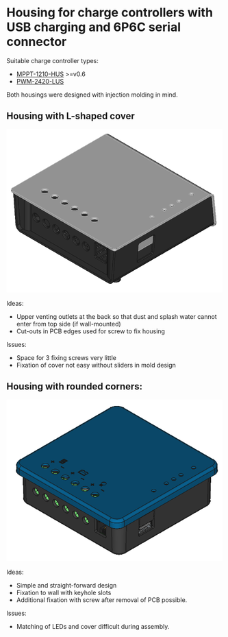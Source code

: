 # Housing for charge controllers with USB charging and 6P6C serial connector

Suitable charge controller types:

- [MPPT-1210-HUS](https://github.com/LibreSolar/MPPT-1210-HUS) >=v0.6
- [PWM-2420-LUS](https://github.com/LibreSolar/PWM-2420-LUS)

Both housings were designed with injection molding in mind.

## Housing with L-shaped cover

![Housing with L-shaped cover](L-shaped-cover.png)

Ideas:

- Upper venting outlets at the back so that dust and splash water cannot enter from top side (if wall-mounted)
- Cut-outs in PCB edges used for screw to fix housing

Issues:

- Space for 3 fixing screws very little
- Fixation of cover not easy without sliders in mold design

## Housing with rounded corners:

![Housing with rounded corners](rounded-corners.png)

Ideas:

- Simple and straight-forward design
- Fixation to wall with keyhole slots
- Additional fixation with screw after removal of PCB possible.

Issues:

- Matching of LEDs and cover difficult during assembly.
